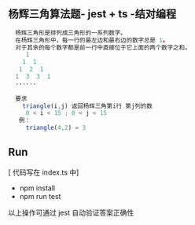## 杨辉三角算法题- jest + ts -结对编程

```javascript
  杨辉三角形是排列成三角形的一系列数字。
  在杨辉三角形中，每一行的最左边和最右边的数字总是 1。
  对于其余的每个数字都是前一行中直接位于它上面的两个数字之和。
     1
    1  1
   1  2  1
  1  3  3  1
  ······
 
  要求 
    triangle(i,j) 返回杨辉三角第i行 第j列的数 
     0 < i < 15 ; 0 < j < 15
   例：
     triangle(4,2) = 3
```
## Run
[ 代码写在 index.ts 中]
- npm install
- npm run test

以上操作可通过 jest 自动验证答案正确性
